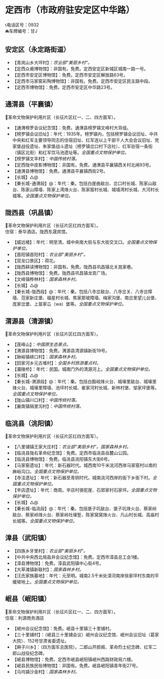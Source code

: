 # 定西市（市政府驻安定区中华路）  
📞电话区号：0932  
🚘车牌编号：甘J  

## 安定区（永定路街道）  
* 【青岚山乡大坪村】：*农业部“美丽乡村”。*  
* 【定西众甫博物馆】：非国有。免费。定西安定区新城区城南一路一号。   
* 【定西市安定区博物馆】：免费。定西市安定区解放路63号。   
* 【定西市马家窑彩陶博物馆】：非国有。免费。定西市安定区民主路中段。   
* 【定西市博物馆】：免费。定西市安定区中华路23号。   

## 通渭县（平襄镇）  
🚩革命文物保护利用片区（长征片区红一、二、四方面军）。   
* 【通渭榜罗会议纪念馆】：免费。通渭县榜罗镇文峰村大背组。   
* 【榜罗镇会议旧址】：年代：1935年。榜罗镇内，包括榜罗镇会议旧址、中共中央和红军主要领导同志的住宿旧址、红军连以上干部千人大会会议旧址、党家堡战役遗址、朱家堡战斗遗址（榜罗镇岔口村下店社）、红军驻宿一条街（镇区北街）和红军饮马池遗址等。*全国重点文物保护单位。*  
* 【榜罗镇文丰村】：*中国传统村落。*  
* 【定西陇中皮影博物馆】：非国有。免费。通渭县平襄镇西关村北闸93号。   
* 【通渭县博物馆】：免费。通渭县平襄镇西街2号。   
* 【长城】△@  
* 【秦长城-通渭段】@：年代：秦。包括白崖曲敌台、岔口村长城、陈家山敌台、陈家山障墙、陈家上湾烽火台、陈家窑村长城、城墙湾村长城、大河村长城等。*全国重点文物保护单位。*  

## 陇西县（巩昌镇）  
🚩革命文物保护利用片区（长征片区红四方面军）。   
住宿：泰华酒店。陇西东晟宾馆。   
* 【威远楼】：年代：明至清。城中央南大街与东大街交叉口。*全国重点文物保护单位。*  
* 【首阳镇首阳村】：*农业部“美丽乡村”。*  
* 【双龙口景区】：荷花。   
* 【陇西耕读博物馆】：非国有。免费。陇西县巩昌镇北关晁家巷。   
* 【陇西县博物馆】：免费。陇西县巩昌镇龙宫广场。   
* 【文峰镇桦林村】：*国家森林乡村。*  
* 【长城】△@  
* 【秦长城-陇西段】@：年代：秦。包括八寺岔敌台、八寺岔关、八寺岔障墙、范家新庄堡、福星村长城、焦家那坡障墙、梅家沟堡、南岔里望儿台堡、庞家岔堡、上苗家屲（wa）堡等。*全国重点文物保护单位。*  

## 渭源县（清源镇）  
🚩革命文物保护利用片区（长征片区红四方面军）。   
  
* 【莲峰山】：*中国原生态景点。*  
* 【渭源县博物馆】：免费。渭源县清源镇新街19号。   
* 【锹峪镇峡口村】：*国家森林乡村。*  
* 【田家河乡元古堆村】：*全国乡村旅游重点村。*  
* 【灞陵桥】：年代：民国。城南门外的清源河上。*全国重点文物保护单位。*  
* 【长城】△@  
* 【秦长城-渭源段】@：年代：秦。包括白豁岘烽火台、城壕里敌台、城壕里烽火台、城壕里障墙、池坪村长城、崔家河村长城、新林村堡、邹家坪堡等。*全国重点文物保护单位。*    
* 【陇山镇川口村】：*中国传统村落。*  
* 【襄南镇隔里沟村】：*中国传统村落。*  

## 临洮县（洮阳镇）  
🚩革命文物保护利用片区（长征片区红四方面军）。   
* 【八里铺镇王家大庄村】：*农业部“美丽乡村”。国家森林乡村。*  
* 【临洮县陇右革命纪念馆】：免费。定西市临洮县岳麓山公园。   
* 【临洮县博物馆】：免费。临洮县洮阳镇东大街6号。   
* 【马家窑遗址】：年代：新石器时代。城西南10千米洮河西岸马家窑村以南的麻峪沟口。*全国重点文物保护单位。*  
* 【寺洼遗址】：年代：新石器至青铜时代。城南洮河西岸的衙下乡衙下村。*全国重点文物保护单位。*  
* 【辛店遗址】：年代：商周。辛店村骆驼崖、石郭家村石家坪。*全国重点文物保护单位。*  
* 【长城】△@  
* 【秦长城-临洮段】@：年代：秦。包括堡子坑敌台、堡子坑烽火台、蔡家岭敌台、蔡家岭烽火台、蔡家岭社壕堑、陈家窝窝烽火台、凡山村长城、高庙村长城等。*全国重点文物保护单位。*  

## 漳县（武阳镇）  
* 【四族乡牙里村】：*农业部“美丽乡村”。*  
* 【中共中央西北局盐井会议纪念馆】：免费。定西市漳县总工会1楼。   
* 【漳县博物馆】：免费。漳县武阳镇中心街4号。   
* 【大草滩镇新联村】：*国家森林乡村。*  
* 【汪氏家族墓地】：年代：元至明。城南2.5千米处漳河南岸徐家坪村东南的平缓坡地上。*全国重点文物保护单位。*  

## 岷县（岷阳镇）  
🚩革命文物保护利用片区（长征片区红一、二、四方面军）。   
住宿：利源商务酒店  
* 【岷州会议纪念馆】：免费。岷县十里镇三十里铺村。   
* 【三十里铺村】：（岷县三十里铺会议）岷州会议纪念馆、岷州会议旧址（葛家大院）、152号甘肃省委遗址。   
* 【麻子川乡】：（四方面军总医院）。二郎山开颜阁、革命烈士纪念碑、红军二郎山战役纪念碑。   
* 【岷县博物馆】：免费。定西市岷县岷阳镇岷州西路财政局六楼。   
* 【岷县民族民俗博物馆】：非国有。免费。岷县岷阳镇青年街27号。   
* 【马坞镇沙金村】：*国家森林乡村。*  
